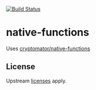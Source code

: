 [![Build Status](https://travis-ci.org/elockcorp/native-functions.svg?branch=master)](https://travis-ci.org/elockcorp/native-functions)


# native-functions
Uses [cryptomator/native-functions](https://github.com/cryptomator/native-functions)

## License

Upstream [licenses](https://github.com/cryptomator/native-functions/blob/master/LICENSE) apply.
